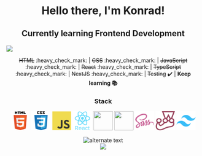  <h1 align="center">Hello there, I'm Konrad!</h1>
 <h2 align="center">Currently learning Frontend Development</h1>
 <img align="center" src="https://komarev.com/ghpvc/?username=Hagane3"> 
 <p align="center"><strike>HTML</strike> :heavy_check_mark: | <strike>CSS</strike> :heavy_check_mark: | <strike>JavaScript</strike> :heavy_check_mark: | <strike>React</strike> :heavy_check_mark: | <strike>TypeScript</strike> :heavy_check_mark: | <strike>NextJS</strike> :heavy_check_mark: | <strike>Testing</strike> ✔️ | <strong>Keep learning 📚</strong> </p>

<h3 align="center">Stack</h3>
<p align="center">
<img  src="https://raw.githubusercontent.com/devicons/devicon/master/icons/html5/html5-original-wordmark.svg"  width="50" height="50"/>
<img  src="https://raw.githubusercontent.com/devicons/devicon/master/icons/css3/css3-original-wordmark.svg" width="50" height="50"/>
<img  src="https://raw.githubusercontent.com/devicons/devicon/master/icons/javascript/javascript-original.svg" width="50" height="50"/>
<img  src="https://raw.githubusercontent.com/devicons/devicon/master/icons/react/react-original-wordmark.svg" width="50" height="50"/>
<img  src="https://www.vectorlogo.zone/logos/firebase/firebase-icon.svg" width="50" height="50"/>
<img  src="https://www.vectorlogo.zone/logos/git-scm/git-scm-icon.svg"  width="50" height="50"/>
<img  src="https://raw.githubusercontent.com/devicons/devicon/master/icons/sass/sass-original.svg" width="50" height="50"/>
<img src="https://github.com/devicons/devicon/blob/master/icons/jest/jest-plain.svg" width="50" height="50" />
<img src="https://github.com/devicons/devicon/blob/master/icons/tailwindcss/tailwindcss-plain.svg" width="50" height="50" />
</p>
 <p align="center">
    <img src="https://github-readme-streak-stats.herokuapp.com?user=Hagane3" alt="alternate text"><br>
 <img src="https://github-readme-stats.vercel.app/api/top-langs/?username=Hagane3&layout=compact)" alt=" ">
 </p>



